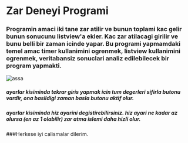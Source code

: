 # Zar Deneyi Programi

### Programin amaci iki tane zar atilir ve bunun toplami kac gelir bunun sonucunu listview'a ekler. Kac zar atilacagi girilir ve bunu belli bir zaman icinde yapar. Bu programi yapmamdaki temel amac timer kullanimini ogrenmek, listview kullanimini ogrenmek, veritabansiz sonuclari analiz edilebilecek bir program yapmakti.

![assa](https://github.com/FurcanY/ZarDeneyiProgrami/assets/114299899/ae737878-b7db-4b28-9fcd-60f2ad08a4ee)

##### ayarlar kisiminda tekrar giris yapmak icin tum degerleri sifirla butonu vardir, ona basildigi zaman basla butonu aktif olur.
##### ayarlar kisiminda hiz ayarini degistirebilirsiniz. hiz ayari ne kadar az olursa (en az 1 olabilir) zar atma islemi daha hizli olur.

###Herkese iyi calismalar dilerim.
